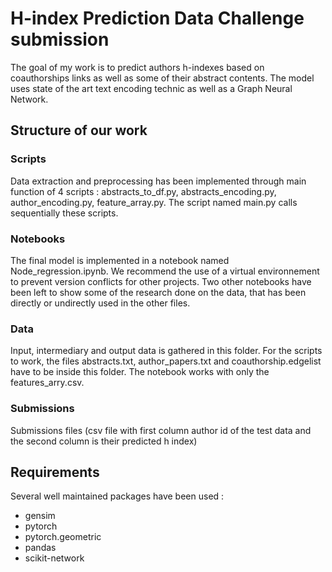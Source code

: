# H-index Prediction Data Challenge submission
The goal of my work is to predict authors h-indexes based on coauthorships links as well as some of their abstract contents. The model uses state of the art text encoding technic as well as a Graph Neural Network.

## Structure of our work
### Scripts
Data extraction and preprocessing has been implemented through main function of 4 scripts : abstracts_to_df.py, abstracts_encoding.py, author_encoding.py, feature_array.py.
The script named main.py calls sequentially these scripts.


### Notebooks
The final model is implemented in a notebook named Node_regression.ipynb. We recommend the use of a virtual environnement to prevent version conflicts for other projects.
Two other notebooks have been left to show some of the research done on the data, that has been directly or undirectly used in the other files.

### Data
Input, intermediary and output data is gathered in this folder. For the scripts to work, the files abstracts.txt, author_papers.txt and coauthorship.edgelist have to be inside this folder. The notebook works with only the features_arry.csv.

### Submissions
Submissions files (csv file with first column author id of the test data and the second column is their predicted h index)

## Requirements
Several well maintained packages have been used :
* gensim
* pytorch
* pytorch.geometric
* pandas
* scikit-network
